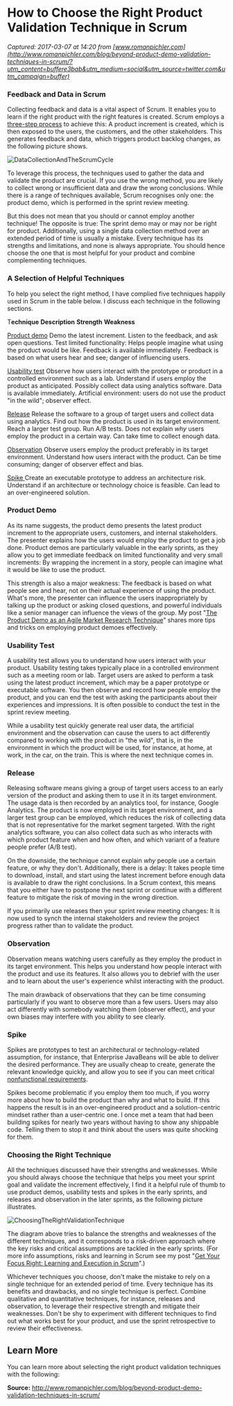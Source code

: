 # How to Choose the Right Product Validation Technique in Scrum

_Captured: 2017-03-07 at 14:20 from [www.romanpichler.com](http://www.romanpichler.com/blog/beyond-product-demo-validation-techniques-in-scrum/?utm_content=buffere3bab&utm_medium=social&utm_source=twitter.com&utm_campaign=buffer)_

### Feedback and Data in Scrum

Collecting feedback and data is a vital aspect of Scrum. It enables you to learn if the right product with the right features is created. Scrum employs a [three-step process](http://www.romanpichler.com/blog/the-scrum-cycle/) to achieve this: A product increment is created, which is then exposed to the users, the customers, and the other stakeholders. This generates feedback and data, which triggers product backlog changes, as the following picture shows.

![DataCollectionAndTheScrumCycle](http://www.romanpichler.com/wp-content/uploads/2014/04/DataCollectionAndTheScrumCycle.jpg)

To leverage this process, the techniques used to gather the data and validate the product are crucial. If you use the wrong method, you are likely to collect wrong or insufficient data and draw the wrong conclusions. While there is a range of techniques available, Scrum recognises only one: the product demo, which is performed in the sprint review meeting.

But this does not mean that you should or cannot employ another technique! The opposite is true: The sprint demo may or may nor be right for product. Additionally, using a single data collection method over an extended period of time is usually a mistake. Every technique has its strengths and limitations, and none is always appropriate. You should hence choose the one that is most helpful for your product and combine complementing techniques.

### A Selection of Helpful Techniques

To help you select the right method, I have complied five techniques happily used in Scrum in the table below. I discuss each technique in the following sections.

T**echnique**
**Description**
**Strength**
**Weakness**

[Product demo](http://www.romanpichler.com/blog/beyond-product-demo-validation-techniques-in-scrum/?utm_content=buffere3bab&utm_medium=social&utm_source=twitter.com&utm_campaign=buffer)
Demo the latest increment. Listen to the feedback, and ask open questions.
Test limited functionality: Helps people imagine what using the product would be like. Feedback is available immediately.
Feedback is based on what users hear and see; danger of influencing users.

[Usability test](http://www.romanpichler.com/blog/beyond-product-demo-validation-techniques-in-scrum/?utm_content=buffere3bab&utm_medium=social&utm_source=twitter.com&utm_campaign=buffer)
Observe how users interact with the prototype or product in a controlled environment such as a lab.
Understand if users employ the product as anticipated. Possibly collect data using analytics software. Data is available immediately.
Artificial environment: users do not use the product "in the wild"; observer effect.

[Release](http://www.romanpichler.com/blog/beyond-product-demo-validation-techniques-in-scrum/?utm_content=buffere3bab&utm_medium=social&utm_source=twitter.com&utm_campaign=buffer)
Release the software to a group of target users and collect data using analytics.
Find out how the product is used in its target environment. Reach a larger test group. Run A/B tests.
Does not explain _why_ users employ the product in a certain way. Can take time to collect enough data.

[Observation](http://www.romanpichler.com/blog/beyond-product-demo-validation-techniques-in-scrum/?utm_content=buffere3bab&utm_medium=social&utm_source=twitter.com&utm_campaign=buffer)
Observe users employ the product preferably in its target environment.
Understand how users interact with the product.
Can be time consuming; danger of observer effect and bias.

[Spike ](http://www.romanpichler.com/blog/beyond-product-demo-validation-techniques-in-scrum/?utm_content=buffere3bab&utm_medium=social&utm_source=twitter.com&utm_campaign=buffer)
Create an executable prototype to address an architecture risk.
Understand if an architecture or technology choice is feasible.
Can lead to an over-engineered solution.

### Product Demo

As its name suggests, the product demo presents the latest product increment to the appropriate users, customers, and internal stakeholders. The presenter explains how the users would employ the product to get a job done. Product demos are particularly valuable in the early sprints, as they allow you to get immediate feedback on limited functionality and very small increments: By wrapping the increment in a story, people can imagine what it would be like to use the product.

This strength is also a major weakness: The feedback is based on what people see and hear, not on their actual experience of using the product. What's more, the presenter can influence the users inappropriately by talking up the product or asking closed questions, and powerful individuals like a senior manager can influence the views of the group. My post "[The Product Demo as an Agile Market Research Technique](http://www.romanpichler.com/blog/the-product-demo-as-an-agile-market-research-method/)" shares more tips and tricks on employing product demoes effectively.

### Usability Test

A usability test allows you to understand how users interact with your product. Usability testing takes typically place in a controlled environment such as a meeting room or lab. Target users are asked to perform a task using the latest product increment, which may be a paper prototype or executable software. You then observe and record how people employ the product, and you can end the test with asking the participants about their experiences and impressions. It is often possible to conduct the test in the sprint review meeting.

While a usability test quickly generate real user data, the artificial environment and the observation can cause the users to act differently compared to working with the product in "the wild", that is, in the environment in which the product will be used, for instance, at home, at work, in the car, on the train. This is where the next technique comes in.

### Release

Releasing software means giving a group of target users access to an early version of the product and asking them to use it in its target environment. The usage data is then recorded by an analytics tool, for instance, Google Analytics. The product is now employed in its target environment, and a larger test group can be employed, which reduces the risk of collecting data that is not representative for the market segment targeted. With the right analytics software, you can also collect data such as who interacts with which product feature when and how often, and which variant of a feature people prefer (A/B test).

On the downside, the technique cannot explain _why_ people use a certain feature, or why they don't. Additionally, there is a delay: It takes people time to download, install, and start using the latest increment before enough data is available to draw the right conclusions. In a Scrum context, this means that you either have to postpone the next sprint or continue with a different feature to mitigate the risk of moving in the wrong direction.

If you primarily use releases then your sprint review meeting changes: It is now used to synch the internal stakeholders and review the project progress rather than to validate the product.

### Observation

Observation means watching users carefully as they employ the product in its target environment. This helps you understand how people interact with the product and use its features. It also allows you to debrief with the user and to learn about the user's experience whilst interacting with the product.

The main drawback of observations that they can be time consuming particularly if you want to observe more than a few users. Users may also act differently with somebody watching them (observer effect), and your own biases may interfere with you ability to see clearly.

### Spike

Spikes are prototypes to test an architectural or technology-related assumption, for instance, that Enterprise JavaBeans will be able to deliver the desired performance. They are usually cheap to create, generate the relevant knowledge quickly, and allow you to see if you can meet critical [nonfunctional requirements](http://www.romanpichler.com/blog/agile-nonfunctional-requirements/).

Spikes become problematic if you employ them too much, if you worry more about how to build the product than why and what to build. If this happens the result is in an over-engineered product and a solution-centric mindset rather than a user-centric one. I once met a team that had been building spikes for nearly two years without having to show any shippable code. Telling them to stop it and think about the users was quite shocking for them.

### Choosing the Right Technique

All the techniques discussed have their strengths and weaknesses. While you should always choose the technique that helps you meet your sprint goal and validate the increment effectively, I find it a helpful rule of thumb to use product demos, usability tests and spikes in the early sprints, and releases and observation in the later sprints, as the following picture illustrates.

![ChoosingTheRightValidationTechnique](http://www.romanpichler.com/wp-content/uploads/2014/04/ChoosingTheRightValidationTechnique.jpg)

The diagram above tries to balance the strengths and weaknesses of the different techniques, and it corresponds to a risk-driven approach where the key risks and critical assumptions are tackled in the early sprints. (For more info assumptions, risks and learning in Scrum see my post "[Get Your Focus Right: Learning and Execution in Scrum](http://www.romanpichler.com/blog/learning-and-execution-in-scrum/)".)

Whichever techniques you choose, don't make the mistake to rely on a single technique for an extended period of time. Every technique has its benefits and drawbacks, and no single technique is perfect. Combine qualitative and quantitative techniques, for instance, releases and observation, to leverage their respective strength and mitigate their weaknesses. Don't be shy to experiment with different techniques to find out what works best for your product, and use the sprint retrospective to review their effectiveness.

## Learn More

You can learn more about selecting the right product validation techniques with the following:

**Source:** <http://www.romanpichler.com/blog/beyond-product-demo-validation-techniques-in-scrum/>
